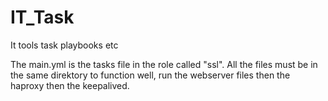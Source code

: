 # IT_Task
It tools task playbooks etc

The main.yml is the tasks file in the role called "ssl". All the files must be in the same direktory to function well, run the webserver files then the haproxy then the keepalived.
